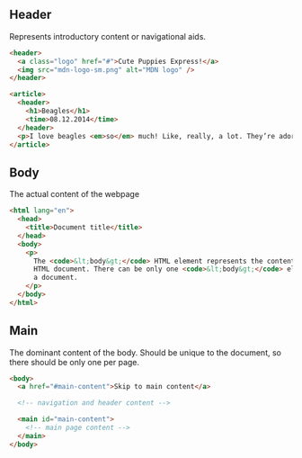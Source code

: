 ## Header
Represents introductory content or navigational aids.
```html
<header>
  <a class="logo" href="#">Cute Puppies Express!</a>
  <img src="mdn-logo-sm.png" alt="MDN logo" />
</header>

<article>
  <header>
    <h1>Beagles</h1>
    <time>08.12.2014</time>
  </header>
  <p>I love beagles <em>so</em> much! Like, really, a lot. They’re adorable and their ears are so, so snugly soft!</p>
</article>
```
## Body
The actual content of the webpage
```html
<html lang="en">
  <head>
    <title>Document title</title>
  </head>
  <body>
    <p>
      The <code>&lt;body&gt;</code> HTML element represents the content of an
      HTML document. There can be only one <code>&lt;body&gt;</code> element in
      a document.
    </p>
  </body>
</html>
```
## Main
The dominant content of the body. Should be unique to the document, so there should be only one per page.
```html
<body>
  <a href="#main-content">Skip to main content</a>

  <!-- navigation and header content -->

  <main id="main-content">
    <!-- main page content -->
  </main>
</body>
```
